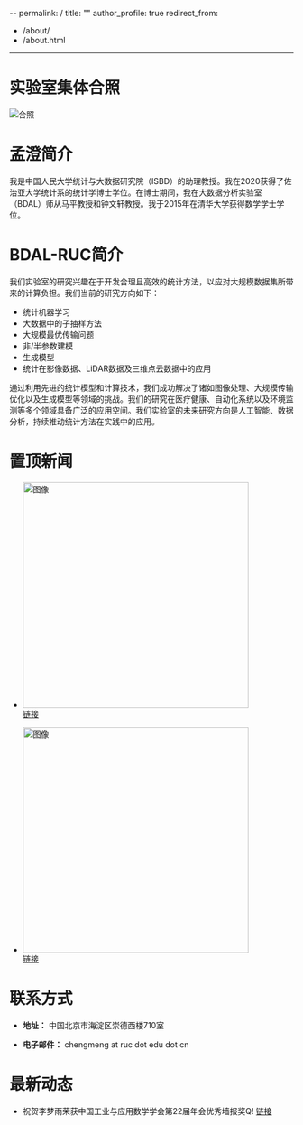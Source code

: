 --
permalink: /
title: ""
author_profile: true
redirect_from: 
  - /about/
  - /about.html
---

实验室集体合照
======
![合照](../files/实验室合照.jpg)

孟澄简介
======
我是中国人民大学统计与大数据研究院（ISBD）的助理教授。我在2020获得了佐治亚大学统计系的统计学博士学位。在博士期间，我在大数据分析实验室（BDAL）师从马平教授和钟文轩教授。我于2015年在清华大学获得数学学士学位。

BDAL-RUC简介
======
我们实验室的研究兴趣在于开发合理且高效的统计方法，以应对大规模数据集所带来的计算负担。我们当前的研究方向如下：
- 统计机器学习
- 大数据中的子抽样方法
- 大规模最优传输问题
- 非/半参数建模
- 生成模型
- 统计在影像数据、LiDAR数据及三维点云数据中的应用

通过利用先进的统计模型和计算技术，我们成功解决了诸如图像处理、大规模传输优化以及生成模型等领域的挑战。我们的研究在医疗健康、自动化系统以及环境监测等多个领域具备广泛的应用空间。我们实验室的未来研究方向是人工智能、数据分析，持续推动统计方法在实践中的应用。

置顶新闻
=====

-  <img src="https://cheng-bdal.github.io//images/赛道.jpg" alt="图像" width="400"><br>
  [链接](https://mp.weixin.qq.com/s/jtmVn6od7OL0Z7EPplROpQ)

-  <img src="https://cheng-bdal.github.io//images/新生讲话.jpg" alt="图像" width="400"><br>
  [链接](https://mp.weixin.qq.com/s/bSx9Vl2pe-LEdYZdeyDGRQ)
  

联系方式
======
- **地址：** 中国北京市海淀区崇德西楼710室

- **电子邮件：** chengmeng at ruc dot edu dot cn

最新动态
=====

- 祝贺李梦雨荣获中国工业与应用数学学会第22届年会优秀墙报奖Q! [链接](https://mp.weixin.qq.com/s/ffKNLItqx5vv-P0r3Yd2QQ)